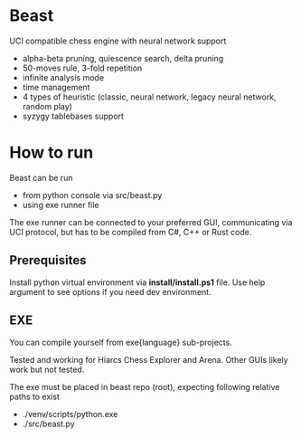 # Beast
UCI compatible chess engine with neural network support
- alpha-beta pruning, quiescence search, delta pruning
- 50-moves rule, 3-fold repetition
- infinite analysis mode
- time management
- 4 types of heuristic (classic, neural network, legacy neural network, random play)
- syzygy tablebases support

# How to run
Beast can be run
- from python console via src/beast.py
- using exe runner file

The exe runner can be connected to your preferred GUI, communicating via UCI protocol, 
but has to be compiled from C#, C++ or Rust code.

## Prerequisites
Install python virtual environment via **install/install.ps1** file. Use help argument
to see options if you need dev environment.

## EXE
You can compile yourself from exe\{language} sub-projects.

Tested and working for Hiarcs Chess Explorer and Arena. Other GUIs likely work but not tested.

The exe must be placed in beast repo (root), expecting following relative paths to exist
- ./venv/scripts/python.exe
- ./src/beast.py
